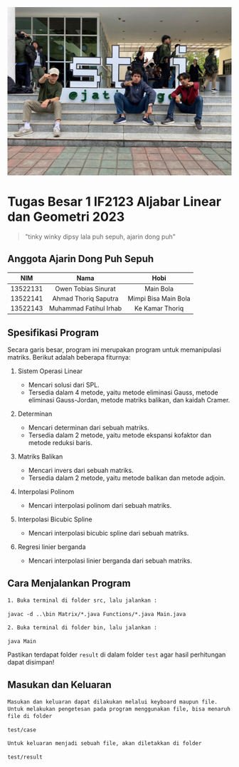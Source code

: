 ![squad](./image.jpg)

# Tugas Besar 1 IF2123 Aljabar Linear dan Geometri 2023

> "tinky winky dipsy lala puh sepuh, ajarin dong puh"

## Anggota Ajarin Dong Puh Sepuh

|   NIM    |          Nama          |         Hobi         |
| :------: | :--------------------: | :------------------: |
| 13522131 |  Owen Tobias Sinurat   |      Main Bola       |
| 13522141 |  Ahmad Thoriq Saputra  | Mimpi Bisa Main Bola |
| 13522143 | Muhammad Fatihul Irhab |   Ke Kamar Thoriq    |

## Spesifikasi Program

Secara garis besar, program ini merupakan program untuk memanipulasi matriks. Berikut adalah beberapa fiturnya:

1.  Sistem Operasi Linear

    - Mencari solusi dari SPL.
    - Tersedia dalam 4 metode, yaitu metode eliminasi Gauss,
      metode eliminasi Gauss-Jordan,
      metode matriks balikan, dan
      kaidah Cramer.

2.  Determinan
    - Mencari determinan dari sebuah matriks.
    - Tersedia dalam 2 metode, yaitu metode ekspansi kofaktor dan metode reduksi baris.
3.  Matriks Balikan
    - Mencari invers dari sebuah matriks.
    - Tersedia dalam 2 metode, yaitu metode balikan dan metode adjoin.
4.  Interpolasi Polinom
    - Mencari interpolasi polinom dari sebuah matriks.
5.  Interpolasi Bicubic Spline
    - Mencari interpolasi bicubic spline dari sebuah matriks.
6.  Regresi linier berganda
    - Mencari interpolasi linier berganda dari sebuah matriks.

## Cara Menjalankan Program

    1. Buka terminal di folder src, lalu jalankan :

`javac -d ..\bin Matrix/*.java Functions/*.java Main.java`

    2. Buka terminal di folder bin, lalu jalankan :

`java Main`

Pastikan terdapat folder `result` di dalam folder `test` agar hasil perhitungan dapat disimpan!

## Masukan dan Keluaran

    Masukan dan keluaran dapat dilakukan melalui keyboard maupun file.
    Untuk melakukan pengetesan pada program menggunakan file, bisa menaruh file di folder 

`test/case`
    
    Untuk keluaran menjadi sebuah file, akan diletakkan di folder
`test/result`

